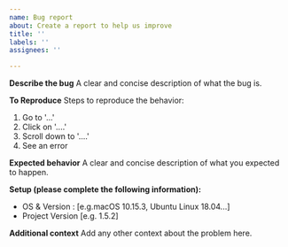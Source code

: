 ```yaml
---
name: Bug report
about: Create a report to help us improve
title: ''
labels: ''
assignees: ''

---
```


**Describe the bug**
A clear and concise description of what the bug is.

**To Reproduce**
Steps to reproduce the behavior:
1. Go to '...'
2. Click on '....'
3. Scroll down to '....'
4. See an error

**Expected behavior**
A clear and concise description of what you expected to happen.

**Setup (please complete the following information):**
 - OS & Version : [e.g.macOS 10.15.3, Ubuntu Linux 18.04...]
 - Project Version [e.g. 1.5.2]

**Additional context**
Add any other context about the problem here.
